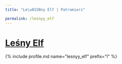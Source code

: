 ```yaml
---
title: "Le\u015Bny Elf | Patromierz"

permalink: /lesnyy_elf
---
```


# [Leśny Elf](https://patronite.pl/lesnyy_elf)

{% include profile.md name="lesnyy_elf" prefix="l" %}
